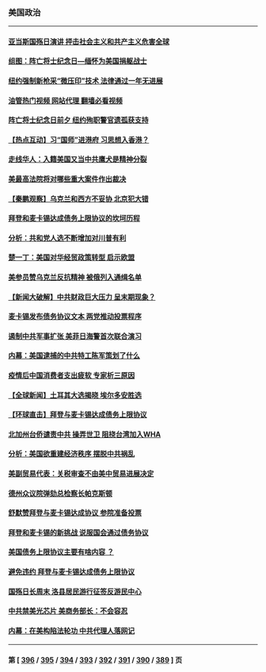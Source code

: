 ### 美国政治
---
#### [亚当斯国殇日演讲 抨击社会主义和共产主义危害全球](../../pages/ncid1078159/n14006290.md?05301645) 
#### [组图：阵亡将士纪念日—缅怀为美国捐躯战士](../../pages/ncid1078159/n14006206.md?05301645) 
#### [纽约强制新枪采“微压印”技术 法律通过一年无进展](../../pages/ncid1078159/n14006286.md?05301645) 
#### [油管热门视频 网站代理 翻墙必看视频](http://138.2.39.72:81/youtube.html?epic-marker?05301645)
#### [阵亡将士纪念日前夕 纽约殉职警官遗孤获支持](../../pages/ncid1078159/n14006288.md?05301645) 
#### [【热点互动】习“国师”进港府 习思想入香港？](../../pages/ncid1078159/n14006201.md?05301645) 
#### [走线华人：入籍美国又当中共鹰犬是精神分裂](../../pages/ncid1078159/n14006281.md?05301645) 
#### [美最高法院将对哪些重大案件作出裁决](../../pages/ncid1078159/n14006212.md?05301645) 
#### [【秦鹏观察】乌克兰和西方不妥协 北京犯大错](../../pages/ncid1078159/n14006185.md?05301645) 
#### [拜登和麦卡锡达成债务上限协议的坎坷历程](../../pages/ncid1078159/n14006103.md?05301645) 
#### [分析：共和党人选不断增加对川普有利](../../pages/ncid1078159/n14006128.md?05301645) 
#### [楚一丁：美国对华经贸政策转型 启示欧盟](../../pages/ncid1078159/n14005464.md?05301645) 
#### [美参员赞乌克兰反抗精神 被俄列入通缉名单](../../pages/ncid1078159/n14005948.md?05301645) 
#### [【新闻大破解】中共财政巨大压力 呈末期现象？](../../pages/ncid1078159/n14006032.md?05301645) 
#### [麦卡锡发布债务协议文本 两党推动投票程序](../../pages/ncid1078159/n14006006.md?05301645) 
#### [遏制中共军事扩张 美菲日海警首次联合演习](../../pages/ncid1078159/n14005888.md?05301645) 
#### [内幕：美国逮捕的中共特工陈军策划了什么](../../pages/ncid1078159/n14006061.md?05301645) 
#### [疫情后中国消费者支出疲软 专家析三原因](../../pages/ncid1078159/n14005919.md?05301645) 
#### [【全球新闻】土耳其大选揭晓 埃尔多安胜选](../../pages/ncid1078159/n14005817.md?05301645) 
#### [【环球直击】拜登与麦卡锡达成债务上限协议](../../pages/ncid1078159/n14005815.md?05301645) 
#### [北加州台侨谴责中共 操弄世卫 阻挠台湾加入WHA](../../pages/ncid1078159/n14005702.md?05301645) 
#### [分析：美国欲重建经济秩序 摆脱中共祸乱](../../pages/ncid1078159/n14005488.md?05301645) 
#### [美副贸易代表：关税审查不由美中贸易进展决定](../../pages/ncid1078159/n14005451.md?05301645) 
#### [德州众议院弹劾总检察长帕克斯顿](../../pages/ncid1078159/n14005480.md?05301645) 
#### [舒默赞拜登与麦卡锡达成协议 参院准备投票](../../pages/ncid1078159/n14005463.md?05301645) 
#### [拜登和麦卡锡的新挑战 说服国会通过债务协议](../../pages/ncid1078159/n14005444.md?05301645) 
#### [美国债务上限协议主要有啥内容 ？](../../pages/ncid1078159/n14005341.md?05301645) 
#### [避免违约 拜登与麦卡锡达成债务上限协议](../../pages/ncid1078159/n14005111.md?05301645) 
#### [国殇日长周末 洛县居民游行征签反游民中心](../../pages/ncid1078159/n14005130.md?05301645) 
#### [中共禁美光芯片 美商务部长：不会容忍](../../pages/ncid1078159/n14005101.md?05301645) 
#### [内幕：在美构陷法轮功 中共代理人落网记](../../pages/ncid1078159/n14005083.md?05301645) 

---
#### 第 [ [396](./396.md?05301645) / [395](./395.md?05301645) / [394](./394.md?05301645) / [393](./393.md?05301645) / [392](./392.md?05301645) / [391](./391.md?05301645) / [390](./390.md?05301645) / [389](./389.md?05301645) ] 页
